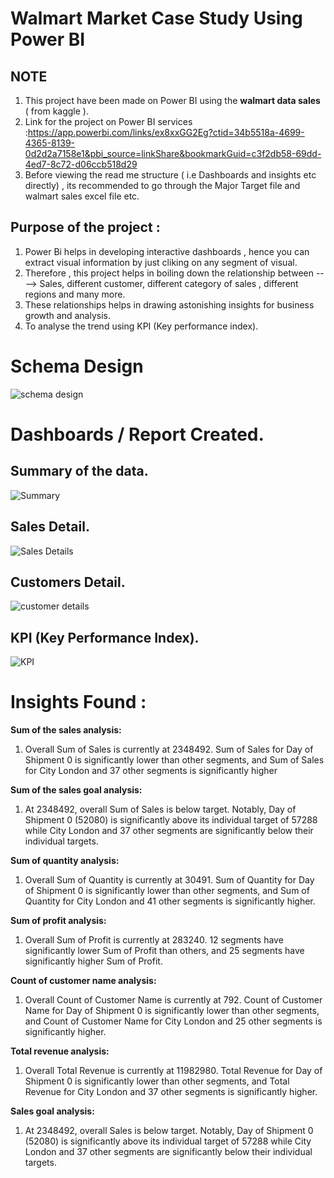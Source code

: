 # Walmart Market Case Study Using Power BI 

## NOTE

1. This project have been made on Power BI using the **walmart data sales** ( from kaggle ).
2. Link for the project on Power BI services :https://app.powerbi.com/links/ex8xxGG2Eg?ctid=34b5518a-4699-4365-8139-0d2d2a7158e1&pbi_source=linkShare&bookmarkGuid=c3f2db58-69dd-4ed7-8c72-d06ccb518d29
3. Before viewing the read me structure ( i.e Dashboards and insights etc directly) , its recommended to go through the Major Target file and walmart sales excel file etc.

## Purpose of the project :
1. Power Bi helps in developing interactive dashboards , hence you can extract visual information by just cliking on any segment of visual.
2. Therefore , this project helps in boiling down the relationship between ----> Sales, different customer, different category of sales , different regions and many more.
3. These relationships helps in drawing astonishing insights for business growth and analysis.
4. To analyse the trend using KPI (Key performance index).


# Schema Design 

![schema design](https://user-images.githubusercontent.com/86300718/211863233-93ed79ea-1844-4079-83cc-4c5afbc19086.png)

# Dashboards / Report Created.

## Summary of the data.

![Summary](https://user-images.githubusercontent.com/86300718/211861200-e89f9a7d-ef94-4c79-971f-539fee39e4f2.png)

## Sales Detail.

![Sales Details](https://user-images.githubusercontent.com/86300718/211861836-978c9e35-5c8f-4fe7-8db1-cb9dc835c5e3.png)

## Customers Detail.

![customer details](https://user-images.githubusercontent.com/86300718/211861946-7d092a13-84e0-49a0-8ca4-634cd351731f.png)

## KPI (Key Performance Index).

![KPI](https://user-images.githubusercontent.com/86300718/211862058-9ac14cdb-4d86-414c-acfc-1ce5c1655cc9.png)


# Insights Found :

**Sum of the sales analysis:**

1. Overall Sum of Sales is currently at 2348492. Sum of Sales for Day of Shipment 0 is significantly lower than other segments, and Sum of Sales for City London and 37 other segments is significantly higher

**Sum of the sales goal analysis:**

1. At 2348492, overall Sum of Sales is below target. Notably, Day of Shipment 0 (52080) is significantly above its individual target of 57288 while City London and 37 other segments are significantly below their individual targets.

**Sum of quantity analysis:**

1. Overall Sum of Quantity is currently at 30491. Sum of Quantity for Day of Shipment 0 is significantly lower than other segments, and Sum of Quantity for City London and 41 other segments is significantly higher.

**Sum of profit analysis:**

1. Overall Sum of Profit is currently at 283240. 12 segments have significantly lower Sum of Profit than others, and 25 segments have significantly higher Sum of Profit.

**Count of customer name analysis:**

1. Overall Count of Customer Name is currently at 792. Count of Customer Name for Day of Shipment 0 is significantly lower than other segments, and Count of Customer Name for City London and 25 other segments is significantly higher.

**Total revenue analysis:**

1. Overall Total Revenue is currently at 11982980. Total Revenue for Day of Shipment 0 is significantly lower than other segments, and Total Revenue for City London and 37 other segments is significantly higher.

**Sales goal analysis:**

1. At 2348492, overall Sales is below target. Notably, Day of Shipment 0 (52080) is significantly above its individual target of 57288 while City London and 37 other segments are significantly below their individual targets.
